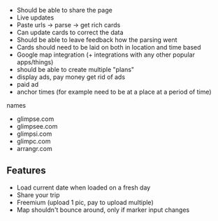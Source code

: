* Should be able to share the page
* Live updates
* Paste urls -> parse -> get rich cards
* Can update cards to correct the data
* Should be able to leave feedback how the parsing went
* Cards should need to be laid on both in location and time based
* Google map integration (+ integrations with any other popular apps/things)
* should be able to create multiple "plans"
* display ads, pay money get rid of ads
* paid ad
* anchor times (for example need to be at a place at a period of time)

names

* glimpse.com
* glimpsee.com
* glimpsi.com
* glimpc.com
* arrangr.com

## Features

* Load current date when loaded on a fresh day
* Share your trip
* Freemium (upload 1 pic, pay to upload multiple)
* Map shouldn't bounce around, only if marker input changes
